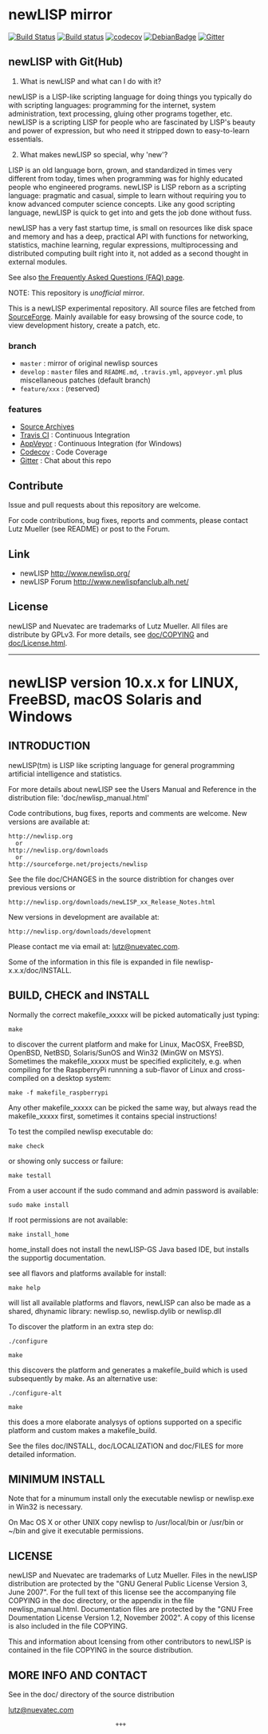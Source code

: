 newLISP mirror
==============

[![Build Status](https://travis-ci.org/kosh04/newlisp.svg?branch=develop)](https://travis-ci.org/kosh04/newlisp)
[![Build status](https://ci.appveyor.com/api/projects/status/qg6ijtx867q5fxnl/branch/develop?svg=true)](https://ci.appveyor.com/project/kosh04/newlisp/branch/develop)
[![codecov](https://codecov.io/gh/kosh04/newlisp/branch/develop/graph/badge.svg)](https://codecov.io/gh/kosh04/newlisp)
[![DebianBadge](https://badges.debian.net/badges/debian/stable/newlisp/version.svg)](https://packages.debian.org/stable/newlisp) <!-- OR https://buildd.debian.org/status/package.php?p=newlisp -->
[![Gitter](https://badges.gitter.im/Join%20Chat.svg)](https://gitter.im/kosh04/newlisp)

## newLISP with Git(Hub)

1. What is newLISP and what can I do with it?

  newLISP is a LISP-like scripting language for doing things you typically do with scripting languages: programming for the internet, system administration, text processing, gluing other programs together, etc. newLISP is a scripting LISP for people who are fascinated by LISP's beauty and power of expression, but who need it stripped down to easy-to-learn essentials.

2. What makes newLISP so special, why 'new'?

  LISP is an old language born, grown, and standardized in times very different from today, times when programming was for highly educated people who engineered programs. newLISP is LISP reborn as a scripting language: pragmatic and casual, simple to learn without requiring you to know advanced computer science concepts. Like any good scripting language, newLISP is quick to get into and gets the job done without fuss.
  
  newLISP has a very fast startup time, is small on resources like disk space and memory and has a deep, practical API with functions for networking, statistics, machine learning, regular expressions, multiprocessing and distributed computing built right into it, not added as a second thought in external modules.
  
  
See also [the Frequently Asked Questions (FAQ) page](http://www.newlisp.org/index.cgi?FAQ).



NOTE: This repository is *unofficial* mirror.

This is a newLISP experimental repository.
All source files are fetched from [SourceForge](http://sourceforge.net/projects/newlisp/files/).
Mainly available for easy browsing of the source code, to view development history, create a patch, etc.


### branch

- `master`  : mirror of original newlisp sources
- `develop` : `master` files and `README.md`, `.travis.yml`, `appveyor.yml` plus miscellaneous patches  (default branch)
- `feature/xxx` : (reserved)

### features

- [Source Archives](https://github.com/kosh04/newlisp/releases)
- [Travis CI](https://travis-ci.org/kosh04/newlisp) : Continuous Integration
- [AppVeyor](https://ci.appveyor.com/project/kosh04) : Continuous Integration (for Windows)
- [Codecov](https://codecov.io/gh/kosh04/newlisp) : Code Coverage
- [Gitter](https://gitter.im/kosh04/newlisp) : Chat about this repo

## Contribute

Issue and pull requests about this repository are welcome.

For code contributions, bug fixes, reports and comments,
please contact Lutz Mueller (see README) or post to the Forum.

## Link

- newLISP http://www.newlisp.org/
- newLISP Forum http://www.newlispfanclub.alh.net/

## License

newLISP and Nuevatec are trademarks of Lutz Mueller.
All files are distribute by GPLv3. For more details,
see [doc/COPYING](https://github.com/kosh04/newlisp/blob/master/doc/COPYING) and [doc/License.html](https://rawgit.com/kosh04/newlisp/master/doc/License.html).

----

newLISP version 10.x.x for LINUX, FreeBSD, macOS Solaris and Windows
====================================================================


INTRODUCTION
------------

newLISP(tm) is LISP like scripting language for general programming
artificial intelligence and statistics. 

For more details about newLISP see the Users Manual and Reference in the
distribution file: 'doc/newlisp_manual.html' 

Code contributions, bug fixes, reports and comments are welcome. New
versions are available at:

    http://newlisp.org
      or
    http://newlisp.org/downloads
      or
    http://sourceforge.net/projects/newlisp

See the file doc/CHANGES in the source distribtion for changes over 
previous versions or

    http://newlisp.org/downloads/newLISP_xx_Release_Notes.html

New versions in development are available at:

    http://newlisp.org/downloads/development

Please contact me via email at: lutz@nuevatec.com.

Some of the information in this file is expanded in file newlisp-x.x.x/doc/INSTALL.


BUILD, CHECK and INSTALL
------------------------

Normally the correct makefile_xxxxx will be picked automatically just typing: 

    make

to discover the current platform and make for Linux, MacOSX, FreeBSD, OpenBSD,
NetBSD, Solaris/SunOS and Win32 (MinGW on MSYS). Sometimes the makefile_xxxxx
must be specified explicitely, e.g. when compiling for the RaspberryPi runnning
a sub-flavor of Linux and cross-compiled on a desktop system:

    make -f makefile_raspberrypi

Any other makefile_xxxxx can be picked the same way, but always read the
makefile_xxxxx first, sometimes it contains special instructions!

To test the compiled newlisp executable do:

    make check

or showing only success or failure:

    make testall

From a user account if the sudo command and admin password is available:

    sudo make install

If root permissions are not available:

    make install_home

home_install does not install the newLISP-GS Java based IDE, but installs
the supportig documentation.

see all flavors and platforms available for install:

    make help

will list all available platforms and flavors, newLISP can also be made as
a shared, dhynamic library: newlisp.so, newlisp.dylib or  newlisp.dll

To discover the platform in an extra step do:

    ./configure

    make

this discovers the platform and generates a makefile_build which
is used subsequently by make. As an alternative use:

    ./configure-alt

    make

this does a more elaborate analysys of options supported on a specific
platform and custom makes a makefile_build.

See the files doc/INSTALL, doc/LOCALIZATION and doc/FILES for more
detailed information.


MINIMUM INSTALL
---------------

Note that for a minumum install only the executable newlisp or newlisp.exe
in Win32 is necessary.

On Mac OS X or other UNIX copy  newlisp to /usr/local/bin or /usr/bin or ~/bin 
and give it executable permissions.


LICENSE
-------

newLISP and Nuevatec are trademarks of Lutz Mueller. Files in the newLISP
distribution are protected by the "GNU General Public License Version 3, June 2007". 
For the full text of this license see the accompanying file COPYING in the doc
directory, or the appendix in the file newlisp_manual.html. Documentation files
are protected by the "GNU Free Doumentation License Version 1.2, November 2002".
A copy of this license is also included in the file COPYING.

This and information about lcensing from other contributors to newLISP is
contained in the file COPYING in the source distribution.


MORE INFO AND CONTACT
---------------------

See in the doc/ directory of the source distribution

lutz@nuevatec.com


                                  +++

